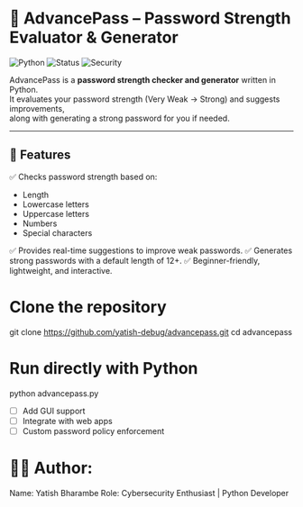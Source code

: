 # 🔐 AdvancePass – Password Strength Evaluator & Generator

![Python](https://img.shields.io/badge/Python-3.x-blue?logo=python)
![Status](https://img.shields.io/badge/Status-Active-success)
![Security](https://img.shields.io/badge/Security-Password%20Checker-red)

AdvancePass is a **password strength checker and generator** written in Python.  
It evaluates your password strength (Very Weak → Strong) and suggests improvements,  
along with generating a strong password for you if needed.  

---

## 📌 Features

✅ Checks password strength based on:
   - Length
   - Lowercase letters
   - Uppercase letters
   - Numbers
   - Special characters

✅ Provides real-time suggestions to improve weak passwords.
✅ Generates strong passwords with a default length of 12+.
✅ Beginner-friendly, lightweight, and interactive.
# Clone the repository
git clone https://github.com/yatish-debug/advancepass.git
cd advancepass

# Run directly with Python
python advancepass.py

- [ ] Add GUI support
- [ ] Integrate with web apps
- [ ] Custom password policy enforcement
# 👨‍💻 Author:
Name: Yatish Bharambe
Role: Cybersecurity Enthusiast | Python Developer

